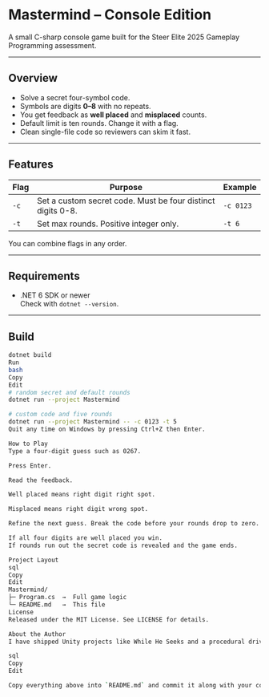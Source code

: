 # Mastermind – Console Edition

A small C-sharp console game built for the Steer Elite 2025 Gameplay Programming assessment.

---

## Overview
* Solve a secret four-symbol code.
* Symbols are digits **0–8** with no repeats.
* You get feedback as **well placed** and **misplaced** counts.
* Default limit is ten rounds. Change it with a flag.
* Clean single-file code so reviewers can skim it fast.

---

## Features
| Flag | Purpose | Example |
|------|---------|---------|
| `-c` | Set a custom secret code. Must be four distinct digits 0-8. | `-c 0123` |
| `-t` | Set max rounds. Positive integer only. | `-t 6` |

You can combine flags in any order.

---

## Requirements
* .NET 6 SDK or newer  
  Check with `dotnet --version`.

---

## Build
```bash
dotnet build
Run
bash
Copy
Edit
# random secret and default rounds
dotnet run --project Mastermind

# custom code and five rounds
dotnet run --project Mastermind -- -c 0123 -t 5
Quit any time on Windows by pressing Ctrl+Z then Enter.

How to Play
Type a four-digit guess such as 0267.

Press Enter.

Read the feedback.

Well placed means right digit right spot.

Misplaced means right digit wrong spot.

Refine the next guess. Break the code before your rounds drop to zero.

If all four digits are well placed you win.
If rounds run out the secret code is revealed and the game ends.

Project Layout
sql
Copy
Edit
Mastermind/
├─ Program.cs  →  Full game logic
└─ README.md   →  This file
License
Released under the MIT License. See LICENSE for details.

About the Author
I have shipped Unity projects like While He Seeks and a procedural driving prototype. I led the AI Club content team at the University of Hail. I also build data dashboards and train Arabic TTS models. This mix of gameplay programming and machine learning shows I learn tech fast and solve problems quickly.

sql
Copy
Edit

Copy everything above into `README.md` and commit it along with your code.
